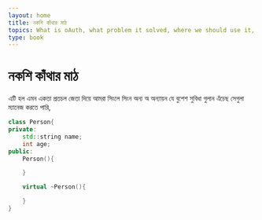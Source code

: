 ```yaml
---
layout: home
title: নকশি কাঁথার মাঠ
topics: What is oAuth, what problem it solved, where we should use it, how we should user it, misconceptions about oauth, and the core concepts of oauth. 
type: book
---
```


# নকশি কাঁথার মাঠ 
এটি হল এমন একতা প্রতচল জেতা দিয়ে আমরা সিংলে সিংন অন্য অ অন্যায়ন যে বুশেশ সুবিধা গুলান এঁচেছ সেগুলা ম্যানেজ করতে পারি, 

```c++
class Person{
private: 
    std::string name;
    int age; 
public: 
    Person(){

    }

    virtual ~Person(){

    }
}
```

